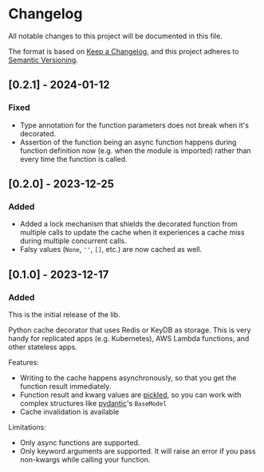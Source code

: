 # Changelog

All notable changes to this project will be documented in this file.

The format is based on [Keep a Changelog](https://keepachangelog.com/en/1.0.0/),
and this project adheres to [Semantic Versioning](https://semver.org/spec/v2.0.0.html).

## [0.2.1] - 2024-01-12

### Fixed

* Type annotation for the function parameters does not break when it's decorated.
* Assertion of the function being an async function happens during function definition now (e.g. when the module is imported) rather than every time the function is called.

## [0.2.0] - 2023-12-25

### Added

* Added a lock mechanism that shields the decorated function from multiple calls to update the cache when it experiences a cache miss during multiple concurrent calls.
* Falsy values (`None`, `''`, `[]`, etc.) are now cached as well.

## [0.1.0] - 2023-12-17

### Added

This is the initial release of the lib.

Python cache decorator that uses Redis or KeyDB as storage. This is very handy for replicated apps (e.g. Kubernetes), AWS Lambda functions, and other stateless apps.

Features:
* Writing to the cache happens asynchronously, so that you get the function result immediately.
* Function result and kwarg values are [pickled](https://docs.python.org/3/library/pickle.html), so you can work with complex structures like [pydantic](https://docs.pydantic.dev/latest/)'s `BaseModel`
* Cache invalidation is available

Limitations:
* Only async functions are supported.
* Only keyword arguments are supported. It will raise an error if you pass non-kwargs while calling your function.
